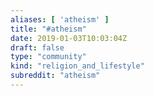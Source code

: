 ```yaml
---
aliases: [ 'atheism' ]
title: "#atheism"
date: 2019-01-03T10:03:04Z
draft: false
type: "community"
kind: "religion_and_lifestyle"
subreddit: "atheism"
---
```

